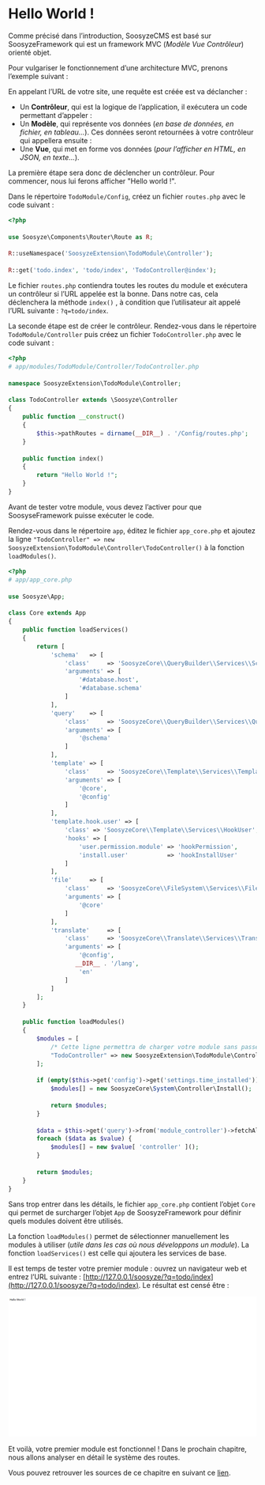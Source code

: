 # Hello World !

Comme précisé dans l’introduction, SoosyzeCMS est basé sur SoosyzeFramework qui est un framework MVC (*Modèle Vue Contrôleur*) orienté objet.

Pour vulgariser le fonctionnement d’une architecture MVC, prenons l’exemple suivant :

En appelant l’URL de votre site, une requête est créée est va déclancher :
* Un **Contrôleur**, qui est la logique de l’application, il exécutera un code permettant d’appeler :
* Un **Modèle**, qui représente vos données (*en base de données, en fichier, en tableau…*). Ces données seront retournées à votre contrôleur qui appellera ensuite :
* Une **Vue**, qui met en forme vos données (*pour l’afficher en HTML, en JSON, en texte…*).

La première étape sera donc de déclencher un contrôleur. 
Pour commencer, nous lui ferons afficher "Hello world !".

Dans le répertoire `TodoModule/Config`, créez un fichier `routes.php` avec le code suivant :

```php
<?php

use Soosyze\Components\Router\Route as R;

R::useNamespace('SoosyzeExtension\TodoModule\Controller');

R::get('todo.index', 'todo/index', 'TodoController@index');
```

Le fichier `routes.php` contiendra toutes les routes du module et exécutera un contrôleur si l’URL appelée est la bonne. Dans notre cas, cela déclenchera la méthode  `index()` , à condition que l’utilisateur ait appelé l’URL suivante : `?q=todo/index`.

La seconde étape est de créer le contrôleur.
Rendez-vous dans le répertoire `TodoModule/Controller` puis créez un fichier `TodoController.php` avec le code suivant :

```php
<?php
# app/modules/TodoModule/Controller/TodoController.php

namespace SoosyzeExtension\TodoModule\Controller;

class TodoController extends \Soosyze\Controller
{
    public function __construct()
    {
        $this->pathRoutes = dirname(__DIR__) . '/Config/routes.php';
    }

    public function index()
    {
        return "Hello World !";
    }
}
```

Avant de tester votre module, vous devez l’activer pour que SoosyseFramework puisse exécuter le code.

Rendez-vous dans le répertoire `app`, éditez le fichier `app_core.php` et ajoutez la ligne `"TodoController" => new SoosyzeExtension\TodoModule\Controller\TodoController()` à la fonction `loadModules()`.

```php
<?php
# app/app_core.php

use Soosyze\App;

class Core extends App
{
    public function loadServices()
    {
        return [
            'schema'   => [
                'class'     => 'SoosyzeCore\\QueryBuilder\\Services\\Schema',
                'arguments' => [
                    '#database.host',
                    '#database.schema'
                ]
            ],
            'query'    => [
                'class'     => 'SoosyzeCore\\QueryBuilder\\Services\\Query',
                'arguments' => [
                    '@schema'
                ]
            ],
            'template' => [
                'class'     => 'SoosyzeCore\\Template\\Services\\TemplatingHtml',
                'arguments' => [
                    '@core',
                    '@config'
                ]
            ],
            'template.hook.user' => [
                'class' => 'SoosyzeCore\\Template\\Services\\HookUser',
                'hooks' => [
                    'user.permission.module' => 'hookPermission',
                    'install.user'           => 'hookInstallUser'
                ]
            ],
            'file'     => [
                'class'     => 'SoosyzeCore\\FileSystem\\Services\\File',
                'arguments' => [
                    '@core'
                ]
            ],
            'translate'     => [
                'class'     => 'SoosyzeCore\\Translate\\Services\\Translation',
                'arguments' => [
                    '@config',
                   __DIR__ . '/lang',
                    'en'
                ]
            ]
        ];
    }

    public function loadModules()
    {
        $modules = [
            /* Cette ligne permettra de charger votre module sans passer par le ModuleManager. */
            "TodoController" => new SoosyzeExtension\TodoModule\Controller\TodoController()
        ];

        if (empty($this->get('config')->get('settings.time_installed'))) {
            $modules[] = new SoosyzeCore\System\Controller\Install();

            return $modules;
        }

        $data = $this->get('query')->from('module_controller')->fetchAll();
        foreach ($data as $value) {
            $modules[] = new $value[ 'controller' ]();
        }

        return $modules;
    }
}
```

Sans trop entrer dans les détails, le fichier `app_core.php` contient l’objet `Core` qui permet de surcharger l’objet `App` de SoosyzeFramework pour définir quels modules doivent être utilisés.

La fonction `loadModules()` permet de sélectionner manuellement les modules à utiliser (*utile dans les cas où nous développons un module*).
La fonction `loadServices()` est celle qui ajoutera les services de base.

Il est temps de tester votre premier module : ouvrez un navigateur web et entrez l’URL suivante : [http://127.0.0.1/soosyze/?q=todo/index](http://127.0.0.1/soosyze/?q=todo/index).
Le résultat est censé être : 

![Illustration 06_hello_world](/assets/development/06_hello_world.png)

Et voilà, votre premier module est fonctionnel ! Dans le prochain chapitre, nous allons analyser en détail le système des routes.

Vous pouvez retrouver les sources de ce chapitre en suivant ce [lien](/development/module/src/06_hello_world).